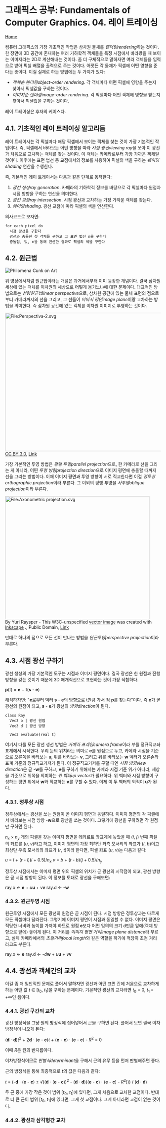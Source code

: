 # 그래픽스 공부: Fundamentals of Computer Graphics. 04. 레이 트레이싱
[Home](/)

컴퓨터 그래픽스의 가장 기초적인 작업은 삼차원 물체를 *렌더링rendering*하는 것이다. 한 장면에 3D 공간에 존재하는 여러 기하학적 객체들을 특정 시점에서 바라봤을 때 보이는 이미지라는 2D로 계산해내는 것이다. 좀 더 구체적으로 말하자면 여러 객체들을 입력으로 받아 픽셀 배열을 출력으로 주는 것이다. 어쨋든 각 물체가 픽셀에 어떤 영향을 준다는 뜻이다. 이걸 실제로 하는 방법에는 두 가지가 있다:

* *객체순 렌더링object-order rendering*. 각 객체마다 어떤 픽셀에 영향을 주는지 찾아서 픽셀값을 구하는 것이다.
* *이미지순 렌더링image-order rendering*. 각 픽셀마다 어떤 객체에 영향을 받는지 찾아서 픽셀값을 구하는 것이다.

레이 트레이싱은 후자의 케이스다.

## 4.1. 기초적인 레이 트레이싱 알고리듬

레이 트레이서는 각 픽셀마다 해당 픽셀에서 보이는 객체를 찾는 것이 가장 기본적인 작업이다. 즉, 픽셀에서 바라보는 어떤 방향을 따라 *시점 광선viewing ray*을 쏘아 이 광선과 처음으로 교차하는 객체를 찾는 것이다. 이 객체는 카메라로부터 가장 가까운 객체일 것이다. 이후에는 표면 법선 등 교점에서의 정보를 사용하여 픽셀의 색을 구하는 *쉐이딩shading* 연산을 수행한다.

즉, 기본적인 레이 트레이서는 다음과 같은 단계로 동작한다:

1. *광선 생성ray generation*. 카메라의 기하학적 정보를 바탕으로 각 픽셀마다 원점과 시점 방향을 구하는 연산을 의미한다.
2. *광선 교점ray intersection*. 시점 광선과 교차하는 가장 가까운 객체를 찾는다.
3. *쉐이딩shading*. 광선 교점에 따라 픽셀의 색을 연산한다.

의사코드로 보자면:

```
for each pixel do
  시점 광선을 구한다
  광선과 충돌한 첫 객체를 구하고 그 표면 법선 n을 구한다
  충돌점, 빛, n을 통해 연산한 결과로 픽셀의 색을 구한다
```

## 4.2. 원근법

![Philomena Cunk on Art](https://youtu.be/W_05mmMhgf4?si=msprr_YsxmEXXE3A&t=256)

위 영상에서처럼 원근법이라는 개념은 과거에서부터 이미 등장한 개념이다. 결국 삼차원 세상에 있는 객체를 이차원의 세상으로 어떻게 옮기느냐에 대한 문제이다. 대표적인 방법으로는 *선형원근법linear perspective*으로, 삼차원 공간에 있는 물체 표면의 점으로부터 카메라까지의 선을 그리고, 그 선들이 *이미지 평면image plane*이랑 교차하는 방법을 의미한다. 즉 삼차원 공간에 있는 객체를 이차원 이미지로 투영하는 것이다.

<p><a href="https://en.wikipedia.org/wiki/File:Perspectiva-2.svg#/media/File:Perspectiva-2.svg"><img src="https://upload.wikimedia.org/wikipedia/en/d/d2/Perspectiva-2.svg" alt="File:Perspectiva-2.svg" height="446" width="578"></a><br><a href="https://creativecommons.org/licenses/by/3.0/" title="Creative Commons Attribution 3.0">CC BY 3.0</a>, <a href="https://en.wikipedia.org/w/index.php?curid=13906563">Link</a></p>

가장 기본적인 투영 방법은 *평행 투영parallel projection*으로, 한 카메라로 선을 그리는 게 아니라, 어떤 *투영 방향projection direction*으로 이미지 평면에 충돌할 때까지 선을 그리는 방법이다. 이때 이미지 평면과 투영 방향이 서로 직교한다면 이걸 *정투상orthographic projection*이라 부른다. 그 이외의 평행 투영을 *사투영oblique projection*이라 부른다.

<p><a href="https://commons.wikimedia.org/wiki/File:Axonometric_projection.svg#/media/File:Axonometric_projection.svg"><img src="https://upload.wikimedia.org/wikipedia/commons/4/48/Axonometric_projection.svg" alt="File:Axonometric projection.svg" height="397" width="467"></a><br>By Yuri Raysper - This W3C-unspecified <a href="https://en.wikipedia.org/wiki/Vector_images" class="extiw" title="w:Vector images">vector image</a> was created with <a href="https://en.wikipedia.org/wiki/Inkscape" class="extiw" title="w:Inkscape">Inkscape</a> ., Public Domain, <a href="https://commons.wikimedia.org/w/index.php?curid=1484146">Link</a></p>

반대로 하나의 점으로 모든 선이 만나는 방법을 *원근투영perspective projection*이라 부른다.

## 4.3. 시점 광선 구하기

광선 생성의 가장 기본적인 도구는 시점과 이미지 평면이다. 결국 광선은 한 원점과 진행 방향을 갖는 것이기 때문에 3D 매개직선으로 표현하는 것이 가장 적합하다.

**p**(t) = **e** + t(**s** - **e**)

해석하자면: "**e**로부터 벡터 **s** - **e**의 방향으로 t만큼 가서 점 **p**를 찾는다"이다. 즉 **e**가 곧 광선의 원점이 되고, **s** - **e**가 광선의 *방향direction*이 된다.

```
class Ray
  Vec3 o | 광선 원점
  Vec3 d | 광선 방향

  Vec3 evaluate(real t)
```

여기서 다룰 모든 광선 생선 방법은 *카메라 프레임camera frame*이라 부를 정규직교좌표계에서 시작한다. 우리 눈의 위치라는 의미로 **e**를 원점으로 두고, 카메라 시점을 기준으로 오른쪽을 바라보는 **u**, 위를 바라보는 **v**, 그리고 뒤를 바라보는 **w** 벡터가 오른손좌표계 기준의 정규직교기저가 된다. 이 정규직교기저를 구할 때엔 *시점 방향view direction*은 곧 -**w**를 구하고, **v**를 구하기 위해서는 카메라 시점 기준 위가 아니라, 세상을 기준으로 위쪽을 의미하는 *위 벡터up vector*가 필요하다. 위 벡터와 시점 방향이 구성하는 평면 위에서 **w**와 직교하는 **v**를 구할 수 있다. 이제 이 두 벡터의 외적이 **u**가 된다.

### 4.3.1. 정투상 시점

정투상에서는 광선을 쏘는 원점이 곧 이미지 평면과 동일하다. 이미지 평면의 각 픽셀에서 바라보는 시점 방향 -**w**으로 광산을 쏘는 것이다. 그렇기에 광선을 구하려면 각 원점만 구하면 된다.

*n<sub>x</sub>* &times; *n<sub>y</sub>* 개의 픽셀을 갖는 이미지 평면을 데카르트 좌표계에 놓았을 때 (*i*, *j*) 번째 픽셀의 좌표를 (*u*, *v*)라고 하고, 이미지 평면의 가장 최하단 좌측 모서리의 좌표가 (*l*, *b*)이고 최상단 우측 모서리의 좌표가 (*r*, *t*)이라 한다면, 픽셀 좌표 (*u*, *v*)는 다음과 같다:

*u* = *l* + (*r* - *l*)(*i* + 0.5)/*n<sub>x</sub>*
*v* = *b* + (*t* - *b*)(*j* + 0.5)/*n<sub>y</sub>*

정투상 시점에서는 이미지 평면 위의 픽셀의 위치가 곧 광선의 시작점이 되고, 광선 방향은 곧 시점 방향이 된다. 이 정보를 토대로 광선을 구해보면:

ray.o &larr; **e** + *u***u** + *v***v**
ray.d &larr; -**w**

### 4.3.2. 원근투영 시점

원근투영 시점에서 모든 광선의 원점은 곧 시점이 된다. 시점 방향은 정투상과는 다르게 모든 픽셀마다 달라진다. 그렇기에 이미지 평면이 시점과 동일할 수 없다. 이미지 평면은 적당한 너비와 높이를 가져야 하므로 원점 **e**보다 어떤 임의의 크기 *d*만큼 앞에(객체 방향으로 앞에) 놓이게 된다. 이 거리를 *이미지 평면 거리image plane distance*라 부르고, 실제 카메라에서의 *초점거리focal length*와 같은 역할을 하기에 적당히 초점 거리라고도 부른다.

ray.o &larr; **e**
ray.d &larr; -*d***w** + *u***u** + *v***v**

## 4.4. 광선과 객체간의 교차

이걸 좀 더 일반적인 문제로 풀어서 말하자면 광선과 어떤 표면 간에 처음으로 교차하게 하는 어떤 값 *t* &in; [*t*<sub>0</sub>, *t*<sub>1</sub>]을 구하는 문제이다. 기본적인 광선의 교차라면 *t*<sub>0</sub> = 0, *t*<sub>1</sub> = +∞인 셈이다.

### 4.4.1. 광선 구간의 교차

광선 방정식을 그냥 원의 방정식에 집어넣어서 근을 구하면 된다. 풀어서 보면 결국 이차방정식이 나오게 된다:

(**d** &sdot; **d**)*t*<sup>2</sup> + 2**d** &sdot; (**e** - **c**)*t* + (**e** - **c**) &sdot; (**e** - **c**) - *R*<sup>2</sup> = 0

이때 *R*은 원의 반지름이다.

이차방정식이므로 *판별식determinant*을 구해서 근의 유무 등을 먼저 판별해주면 좋다.

근의 방정식을 통해 최종적으로 *t*의 값은 다음과 같다:

*t* = (-**d** &sdot; (**e** - **c**) &pm; &radic;((**d** &sdot; (**e** - **c**))<sup>2</sup> - (**d** &sdot; **d**)((**e** - **c**) &sdot; (**e** - **c**)  - *R*<sup>2</sup>))) / (**d** &sdot; **d**)

두 근 중에 가장 작은 것이 범위 [*t*<sub>0</sub>, *t*<sub>1</sub>]에 있다면, 그게 처음으로 교차한 교점이다. 반대로 더 큰 근이 범위 [*t*<sub>0</sub>, *t*<sub>1</sub>]에 있다면, 그게 첫 교점이다. 그게 아니라면 교점이 없는 것이다.

### 4.4.2. 광선과 삼각형간 교차

